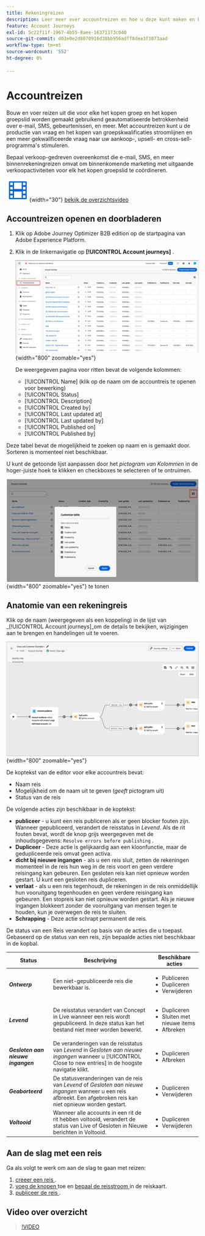 ```yaml
---
title: Rekeningreizen
description: Leer meer over accountreizen en hoe u deze kunt maken en beheren.
feature: Account Journeys
exl-id: 5c22f11f-1967-4b55-8aee-16371173c040
source-git-commit: d03e0e2d8070916d38bb956adff8dea3f3873aad
workflow-type: tm+mt
source-wordcount: '552'
ht-degree: 0%

---
```



# Accountreizen

Bouw en voer reizen uit die voor elke het kopen groep en het kopen groepslid worden gemaakt gebruikend geautomatiseerde betrokkenheid over e-mail, SMS, gebeurtenissen, en meer. Met accountreizen kunt u de productie van vraag en het kopen van groepskwalificaties stroomlijnen en een meer gekwalificeerde vraag naar uw aankoop-, upsell- en cross-sell-programma&#39;s stimuleren.

Bepaal verkoop-gedreven overeenkomst die e-mail, SMS, en meer binnenrekeningreizen omvat om binnenkomende marketing met uitgaande verkoopactiviteiten voor elk het kopen groepslid te coördineren.

![ Video ](../../assets/do-not-localize/icon-video.svg){width="30"} [ bekijk de overzichtsvideo ](#overview-video)

## Accountreizen openen en doorbladeren

1. Klik op Adobe Journey Optimizer B2B edition op de startpagina van Adobe Experience Platform.

1. Klik in de linkernavigatie op **[!UICONTROL Account journeys]** .

   ![ de rekeningsreizen van de Toegang ](./assets/account-journey-browse.png){width="800" zoomable="yes"}

   De weergegeven pagina voor ritten bevat de volgende kolommen:

   * [!UICONTROL Name] (klik op de naam om de accountreis te openen voor bewerking)
   * [!UICONTROL Status]
   * [!UICONTROL Description]
   * [!UICONTROL Created by]
   * [!UICONTROL Last updated at]
   * [!UICONTROL Last updated by]
   * [!UICONTROL Published on]
   * [!UICONTROL Published by]

Deze tabel bevat de mogelijkheid te zoeken op naam en is gemaakt door. Sorteren is momenteel niet beschikbaar.

U kunt de getoonde lijst aanpassen door het _pictogram van Kolommen_ in de hoger-juiste hoek te klikken en checkboxes te selecteren of te ontruimen.

![ kies de kolommen in de lijst van de rekenentransporten ](./assets/account-journeys-list-columns.png){width="800" zoomable="yes"} te tonen

## Anatomie van een rekeningreis

Klik op de naam (weergegeven als een koppeling) in de lijst van _[!UICONTROL Account journeys]_om de details te bekijken, wijzigingen aan te brengen en handelingen uit te voeren.

![ de werkruimte van de de reisreis van de Rekening ](./assets/account-journey-workspace.png){width="800" zoomable="yes"}

De koptekst van de editor voor elke accountreis bevat:

* Naam reis
* Mogelijkheid om de naam uit te geven (_geeft_ pictogram uit)
* Status van de reis

De volgende acties zijn beschikbaar in de koptekst:

* **publiceer** - u kunt een reis publiceren als er geen blocker fouten zijn. Wanneer gepubliceerd, verandert de reisstatus in _Levend_. Als de rit fouten bevat, wordt de knop grijs weergegeven met de inhoudsgegevens: `Resolve errors before publishing` .
* **Dupliceer** - Deze actie is gelijkaardig aan een kloonfunctie, maar de gedupliceerde reis omvat geen activa.
* **dicht bij nieuwe ingangen** - als u een reis sluit, zetten de rekeningen momenteel in de reis hun weg in de reis voort en geen verdere reisingang kan gebeuren. Een gesloten reis kan niet opnieuw worden gestart. U kunt een gesloten reis dupliceren.
* **verlaat** - als u een reis tegenhoudt, de rekeningen in de reis onmiddellijk hun vooruitgang tegenhouden en geen verdere reisingang kan gebeuren. Een stopreis kan niet opnieuw worden gestart. Als je nieuwe ingangen blokkeert zonder de vooruitgang van mensen tegen te houden, kun je overwegen de reis te sluiten.
* **Schrapping** - Deze actie schrapt permanent de reis.

De status van een Reis verandert op basis van de acties die u toepast. Gebaseerd op de status van een reis, zijn bepaalde acties niet beschikbaar in de kopbal.

| Status | Beschrijving | Beschikbare acties |
| ------ | ----------- | ----------------- |
| _**Ontwerp**_ | Een niet-gepubliceerde reis die bewerkbaar is. | <ul><li>Publiceren</li><li>Dupliceren </li><li>Verwijderen </li></ul> |
| _**Levend**_ | De reisstatus verandert van Concept in Live wanneer een reis wordt gepubliceerd. In deze status kan het bestand niet meer worden bewerkt. | <ul><li>Dupliceren </li><li>Sluiten met nieuwe items </li><li>Afbreken </li></ul> |
| _**Gesloten aan nieuwe ingangen**_ | De veranderingen van de reisstatus van _Levend_ in _Gesloten aan nieuwe ingangen_ wanneer u [!UICONTROL Close to new entries] in de hoogste navigatie klikt. | <ul><li>Dupliceren </li><li>Afbreken </li></ul> |
| _**Geaborteerd**_ | De statusveranderingen van de reis van _Levend_ of _Gesloten aan nieuwe ingangen_ wanneer u een reis afbreekt. Een afgebroken reis kan niet opnieuw worden gestart. | <ul><li>Dupliceren </li><li>Verwijderen </li></ul> |
| _**Voltooid**_ | Wanneer alle accounts in een rit de rit hebben voltooid, verandert de status van Live of Gesloten in Nieuwe berichten in Voltooid. | <ul><li>Dupliceren </li><li>Verwijderen </li></ul> |

## Aan de slag met een reis

Ga als volgt te werk om aan de slag te gaan met reizen:

1. [ creeer een reis ](./create-publish-journey.md#create-an-account-journey).
1. [ voeg de knopen ](./create-publish-journey.md#add-a-node) toe en [ bepaal de reisstroom ](./create-publish-journey.md#add-and-delete-a-path) in de reiskaart.
1. [ publiceer de reis ](./create-publish-journey.md#publish-an-account-journey).

## Video over overzicht

>[!VIDEO](https://video.tv.adobe.com/v/3443202/?learn=on)
